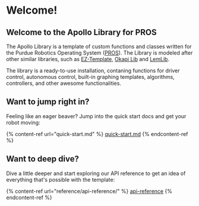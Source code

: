 # Welcome!

## Welcome to the Apollo Library for PROS

The Apollo Library is a template of custom functions and classes written for the Purdue Robotics Operating System ([PROS](https://pros.cs.purdue.edu/)). The Library is modeled after other similar libraries, such as [EZ-Template](https://ez-robotics.github.io/EZ-Template/), [Okapi Lib](https://okapilib.github.io/OkapiLib/index.html) and [LemLib](https://lemlib.github.io/LemLib/).&#x20;

The library is a ready-to-use installation, contaning functions for driver control, autonomous control, built-in graphing templates, algorithms, controllers, and other awesome functionalities.

## Want to jump right in?

Feeling like an eager beaver? Jump into the quick start docs and get your robot moving:

{% content-ref url="quick-start.md" %}
[quick-start.md](quick-start.md)
{% endcontent-ref %}

## Want to deep dive?

Dive a little deeper and start exploring our API reference to get an idea of everything that's possible with the template:

{% content-ref url="reference/api-reference/" %}
[api-reference](reference/api-reference/)
{% endcontent-ref %}
